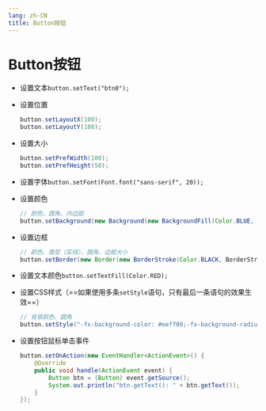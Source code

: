 ```yaml
---
lang: zh-CN
title: Button按钮
---
```



# Button按钮

* 设置文本`button.setText("btn0");`

* 设置位置
  
    ```java
    button.setLayoutX(100);  
    button.setLayoutY(100);
    ```

* 设置大小
  
    ```java
    button.setPrefWidth(100);  
    button.setPrefHeight(50);
    ```

* 设置字体`button.setFont(Font.font("sans-serif", 20));`

* 设置颜色
      
    ```java
    // 颜色，圆角、内边距
    button.setBackground(new Background(new BackgroundFill(Color.BLUE, new CornerRadii(20), new Insets(10))));
    ```

* 设置边框
  
    ```java
    // 颜色、类型（实线）、圆角、边框大小
    button.setBorder(new Border(new BorderStroke(Color.BLACK, BorderStrokeStyle.SOLID, new CornerRadii(20), new BorderWidths(10))));
    ```

* 设置文本颜色`button.setTextFill(Color.RED);`

* 设置CSS样式（==如果使用多条`setStyle`语句，只有最后一条语句的效果生效==）
      
    ```java
    // 背景颜色、圆角
    button.setStyle("-fx-background-color: #eeff00;-fx-background-radius: 20;");
    ```

* 设置按钮鼠标单击事件
  
    ```java
    button.setOnAction(new EventHandler<ActionEvent>() {  
        @Override  
        public void handle(ActionEvent event) {  
            Button btn = (Button) event.getSource();  
            System.out.println("btn.getText(): " + btn.getText());  
        }  
    });
    ```
